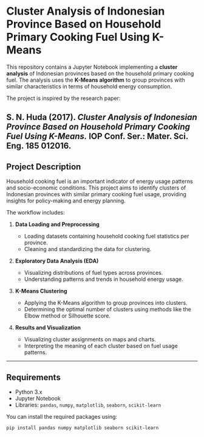 # Cluster Analysis of Indonesian Province Based on Household Primary Cooking Fuel Using K-Means

This repository contains a Jupyter Notebook implementing a **cluster analysis** of Indonesian provinces based on the household primary cooking fuel. The analysis uses the **K-Means algorithm** to group provinces with similar characteristics in terms of household energy consumption.

The project is inspired by the research paper:

**S. N. Huda (2017).** *Cluster Analysis of Indonesian Province Based on Household Primary Cooking Fuel Using K-Means.* IOP Conf. Ser.: Mater. Sci. Eng. 185 012016.  
---

## Project Description

Household cooking fuel is an important indicator of energy usage patterns and socio-economic conditions. This project aims to identify clusters of Indonesian provinces with similar primary cooking fuel usage, providing insights for policy-making and energy planning.

The workflow includes:

1. **Data Loading and Preprocessing**  
   - Loading datasets containing household cooking fuel statistics per province.  
   - Cleaning and standardizing the data for clustering.

2. **Exploratory Data Analysis (EDA)**  
   - Visualizing distributions of fuel types across provinces.  
   - Understanding patterns and trends in household energy usage.

3. **K-Means Clustering**  
   - Applying the K-Means algorithm to group provinces into clusters.  
   - Determining the optimal number of clusters using methods like the Elbow method or Silhouette score.

4. **Results and Visualization**  
   - Visualizing cluster assignments on maps and charts.  
   - Interpreting the meaning of each cluster based on fuel usage patterns.

---

## Requirements

- Python 3.x  
- Jupyter Notebook  
- Libraries: `pandas`, `numpy`, `matplotlib`, `seaborn`, `scikit-learn`  

You can install the required packages using:

```bash
pip install pandas numpy matplotlib seaborn scikit-learn
